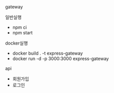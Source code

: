 gateway

일반실행
- npm ci
- npm start


docker실행
- docker build . -t express-gateway
- docker run -d -p 3000:3000 express-gateway


api
- 회원가입
- 로그인